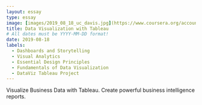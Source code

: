 ```yaml
---
layout: essay
type: essay
image: [images/2019_08_18_uc_davis.jpg](https://www.coursera.org/account/accomplishments/specialization/6CCDC75BDFPP)
title: Data Visualization with Tableau
# All dates must be YYYY-MM-DD format!
date: 2019-08-18
labels:
  - Dashboards and Storytelling 
  - Visual Analytics
  - Essential Design Principles
  - Fundamentals of Data Visualization
  - DataViz Tableau Project
---
```

Visualize Business Data with Tableau. Create powerful business intelligence reports.




